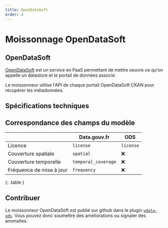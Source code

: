```yaml
---
title: OpenDataSoft
order: 4
---
```


# Moissonnage OpenDataSoft

## OpenDataSoft

[OpenDataSoft](https://www.opendatasoft.com) est un service en PaaS permettant de mettre oeuvre ce qu'on appelle un datastore et le portail de données associé.

Le moissonneur utilise l'API de chaque portail OpenDataSoft CKAN pour récupérer les métadonnées.

## Spécifications techniques

## Correspondance des champs du modèle

| | Data.gouv.fr | ODS |
|-|--------------|-----|
| Licence | `license` | `license` |
| Couverture spatiale | `spatial` |  ❌ |
| Couverture temporelle | `temporal_coverage` | ❌ |
| Fréquence de mise à jour | `frequency` | ❌ |
{: .table }

## Contribuer

Le moissonneur OpenDataSoft est publié sur github dans le plugin [`udata-ods`](https://github.com/opendatateam/udata-ods). Vous pouvez donc soumettre des améliorations ou signaler des anomalies.

